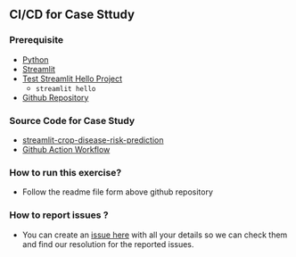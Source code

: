 ## CI/CD for Case Sttudy

### Prerequisite

- [Python ](https://www.python.org/downloads/)
- [Streamlit](https://docs.streamlit.io/get-started/installation)
- [Test Streamlit Hello Project](https://30days.streamlit.app/)
  - `streamlit hello`
- [Github Repository](https://github.com/santoshshinde2012/streamlit-crop-disease-risk-prediction)
  
### Source Code for Case Study

- [streamlit-crop-disease-risk-prediction](https://github.com/santoshshinde2012/streamlit-crop-disease-risk-prediction)
- [Github Action Workflow](https://github.com/santoshshinde2012/streamlit-crop-disease-risk-prediction/blob/master/.github/workflows/main.yml)

### How to run this exercise?

- Follow the readme file form above github repository

### How to report issues ?

- You can create an [issue here](https://github.com/santoshshinde2012/streamlit-crop-disease-risk-prediction/issues/new) with all your details so we can check them and find our resolution for the reported issues.